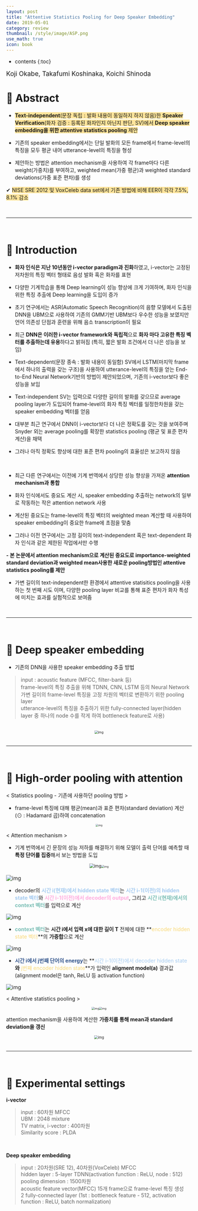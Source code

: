 ```yaml
---
layout: post
title: "Attentive Statistics Pooling for Deep Speaker Embedding"
date: 2019-05-01
category: review
thumbnail: /style/image/ASP.png
use_math: true
icon: book
---
```


* contents
{:toc}

<span style="font-size:13pt">Koji Okabe, Takafumi Koshinaka, Koichi Shinoda</span>

# 📌 **Abstract**
- <span style="background-color:#FFE49B">**Text-independent**(문장 독립 : 발화 내용이 동일하지 하지 않음)한 **Speaker Verification**(화자 검증 : 등록된 화자인지 아닌지 판단, SV)에서 **Deep speaker embedding을 위한 attentive statistics pooling** 제안</span>

- 기존의 speaker embedding에서는 단일 발화의 모든 frame에서 frame-level의 특징을 모두 평균 내어 utterance-level의 특징을 형성

- 제안하는 방법은 attention mechanism을 사용하여 각 frame마다 다른 weight(가중치)를 부여하고, weighted mean(가중 평균)과 weighted standard deviations(가중 표준 편차)를 생성


✔  <span style="background-color:#FFE49B">NISE SRE 2012 및 VoxCeleb data set에서 기존 방법에 비해 EER이 각각 7.5%, 8.1% 감소</span>

<br/>

---

<br/>

# 📌 **Introduction**

- **화자 인식은 지난 10년동안 i-vector paradigm과 진화**하였고, i-vector는 고정된 저차원의 특징 벡터 형태로 음성 발화 혹은 화자를 표현

- 다양한 기계학습을 통해 Deep learning이 성능 향상에 크게 기여하며, 화자 인식을 위한 특징 추출에 Deep learning을 도입이 증가

- 초기 연구에서는 ASR(Automatic Speech Recognition)의 음향 모델에서 도출된 DNN을 UBM으로 사용하여 기존의 GMM기반 UBM보다 우수한 성능을 보였지만 언어 의존성 단점과 훈련을 위해 음소 transcription이 필요

- 최근 **DNN은 이러한 i-vector framework와 독립적**으로 **화자 마다 고유한 특징 벡터를 추출하는데 유용**하다고 밝혀짐 (특히, 짧은 발화 조건에서 더 나은 성능을 보임)

- Text-dependent(문장 종속 : 발화 내용이 동일함) SV에서 LSTM(마지막 frame에서 하나의 출력을 갖는 구조)을 사용하여 utterance-level의 특징을 얻는 End-to-End Neural Network기반의 방법이 제안되었으며, 기존의 i-vector보다 좋은 성능을 보임

- Text-independent SV는 입력으로 다양한 길이의 발화를 갖으므로 average pooling layer가 도입되어 frame-level의 화자 특징 벡터를 일정한차원을 갖는 speaker embedding 벡터를 얻음

- 대부분 최근 연구에서 DNN이 i-vector보다 더 나은 정확도를 갖는 것을 보여주며 Snyder 외는 average pooling를 확장한 statistics pooling (평균 및 표준 편차 계산)을 채택

- 그러나 아직 정확도 향상에 대한 표준 편차 pooling의 효율성은 보고하지 않음

<br/>

- 최근 다른 연구에서는 이전에 기계 번역에서 상당한 성능 향상을 가져온 **attention mechanism과 통합**

- 화자 인식에서도 중요도 계산 시, speaker embedding 추출하는 network의 일부로 작동하는 작은 attention network 사용

- 계산된 중요도는 frame-level의 특징 벡터의 weighted mean 계산할 때 사용하여 speaker embedding이 중요한 frame에 초점을 맞춤

- 그러나 이전 연구에서는 고정 길이의 text-independent 혹은 text-dependent 화자 인식과 같은 제한된 작업에서만 수행

**- 본 논문에서 attention mechanism으로 계산된 중요도로 importance-weighted standard deviation과 weighted mean사용한 새로운 pooling방법인 attentive statistics pooling를 제안**

- 가변 길이의 text-independent한 환경에서 attentive statisitics pooling을 사용하는 첫 번째 시도 이며, 다양한 pooling layer 비교를 통해 표준 편차가 화자 특성에 미치는 효과를 실험적으로 보여줌

<br/>

---

<br/>

# 📌 **Deep speaker embedding**

- 기존의 DNN을 사용한 speaker embedding 추출 방법

> input : acoustic feature (MFCC, filter-bank 등)  
> frame-level의 특징 추출을 위해 TDNN, CNN, LSTM 등의 Neural Network  
> 가변 길이의 frame-level 특징을 고정 차원의 벡터로 변환하기 위한 pooling layer  
> utterance-level의 특징을 추출하기 위한 fully-connected layer(hidden layer 중 하나의 node 수를 작게 하여 bottleneck feature로 사용)  

<br/>

<center><img src="https://user-images.githubusercontent.com/46676700/89165519-a443f200-d5b3-11ea-8009-d34a68859aa4.png" alt="img" style="zoom:60%;" /></center>

<br/>

---

<br/>

# 📌 **High-order pooling with attention**

< Statistics pooling - 기존에 사용하던 pooling 방법 >

- frame-level 특징에 대해 평균(mean)과 표준 편차(standard deviation) 계산 (⊙ : Hadamard 곱)하여 concatenation

<center><img src="https://user-images.githubusercontent.com/46676700/89165568-b160e100-d5b3-11ea-9a93-2a31b6530b2b.png" alt="img" style="zoom: 45%;" /></center>

< Attention mechanism >

- 기계 번역에서 긴 문장의 성능 저하를 해결하기 위해 모델이 출력 단어를 예측할 때 **특정 단어를 집중**해서 보는 방법을 도입

<center><img src="https://user-images.githubusercontent.com/46676700/89165571-b1f97780-d5b3-11ea-91e3-8fa3f49000fc.png" alt="img" style="zoom: 80%;" /><img src="https://user-images.githubusercontent.com/46676700/89165573-b1f97780-d5b3-11ea-9545-3a591f97f98d.png" alt="img" style="zoom: 50%;" /></center>

<br/>

<img src="https://user-images.githubusercontent.com/46676700/89165553-aefe8700-d5b3-11ea-9e0a-c4c8d5fc14a0.png" alt="img"/>

- decoder의 <span style="color:#a5cbf0">**시간 i(현재)에서 hidden state 벡터**</span>는 <span style="color:#a5cbf0">**시간 i-1(이전)의 hidden state 벡터**</span>와 <span style="color:#ffaddf">**시간 i-1(이전)에서 decoder의 output**</span>, 그리고 <span style="color:#7cbfb6">**시간 i(현재)에서의 context 벡터**</span>를 입력으로 계산

<img src="https://user-images.githubusercontent.com/46676700/89165558-af971d80-d5b3-11ea-84c7-8f0478e8e680.png" alt="img"/>

- <span style="color:#7cbfb6">**context 벡터**</span>는 **시간 i에서 입력 x에 대한 길이 T** 전체에 대한 **<span style="color:#f9d877">encoder hidden state 벡터</span>**의 **가중합**으로 계산

<img src="https://user-images.githubusercontent.com/46676700/89165559-b02fb400-d5b3-11ea-9ad9-a8383a6810d6.png" alt="img"/>


- <span style="color:#33558c">**시간 i에서 j번째 단어의 energy**</span>는 **<span style="color:#a5cbf0">시간 i-1(이전)에서 decoder hidden state</span>**와**<span style="color:#f9d877"> j번째 encoder hidden state</span>**가 입력인 **aligment model(a)** 결과값 (alignment model은 tanh, ReLU 등 activation function)

<img src="https://user-images.githubusercontent.com/46676700/89165560-b02fb400-d5b3-11ea-8753-68026664a442.png" alt="img"/>

<br/>

< Attentive statistics pooling >

<center><img src="https://user-images.githubusercontent.com/46676700/89165563-b0c84a80-d5b3-11ea-9590-62c129a447e4.png" alt="img" style="zoom: 50%;" /><img src="https://user-images.githubusercontent.com/46676700/89165564-b0c84a80-d5b3-11ea-8a2f-c887055c76d8.png"  alt="img" style="zoom: 50%;" /></center>

attention mechanism을 사용하여 계산한 **가중치를 통해 mean과 standard deviation을 갱신**

<center><img src="https://user-images.githubusercontent.com/46676700/89165566-b160e100-d5b3-11ea-9625-41ccb0db4353.png"  alt="img" style="zoom: 67%;"/></center>

<br/>

---

<br/>

# 📌 **Experimental settings**

**i-vector**

> input : 60차원 MFCC  
> UBM : 2048 mixture  
> TV matrix, i-vector : 400차원  
> Similarity score : PLDA  

<br/>

**Deep speaker embedding**

> input : 20차원(SRE 12), 40차원(VoxCeleb) MFCC  
> hidden layer : 5-layer TDNN(activation function : ReLU, node : 512)  
> pooling dimension : 1500차원  
> acoustic feature vector(MFCC) 15개 frame으로 frame-level 특징 생성  
> 2 fully-connected layer (1st : bottleneck feature - 512, activation function : ReLU, batch   normalization)  
